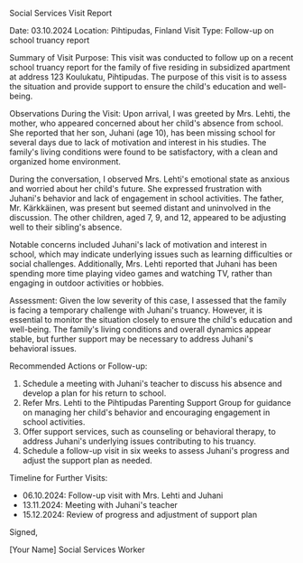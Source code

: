 Social Services Visit Report

Date: 03.10.2024
Location: Pihtipudas, Finland
Visit Type: Follow-up on school truancy report

Summary of Visit Purpose:
This visit was conducted to follow up on a recent school truancy report for the family of five residing in subsidized apartment at address 123 Koulukatu, Pihtipudas. The purpose of this visit is to assess the situation and provide support to ensure the child's education and well-being.

Observations During the Visit:
Upon arrival, I was greeted by Mrs. Lehti, the mother, who appeared concerned about her child's absence from school. She reported that her son, Juhani (age 10), has been missing school for several days due to lack of motivation and interest in his studies. The family's living conditions were found to be satisfactory, with a clean and organized home environment.

During the conversation, I observed Mrs. Lehti's emotional state as anxious and worried about her child's future. She expressed frustration with Juhani's behavior and lack of engagement in school activities. The father, Mr. Kärkkäinen, was present but seemed distant and uninvolved in the discussion. The other children, aged 7, 9, and 12, appeared to be adjusting well to their sibling's absence.

Notable concerns included Juhani's lack of motivation and interest in school, which may indicate underlying issues such as learning difficulties or social challenges. Additionally, Mrs. Lehti reported that Juhani has been spending more time playing video games and watching TV, rather than engaging in outdoor activities or hobbies.

Assessment:
Given the low severity of this case, I assessed that the family is facing a temporary challenge with Juhani's truancy. However, it is essential to monitor the situation closely to ensure the child's education and well-being. The family's living conditions and overall dynamics appear stable, but further support may be necessary to address Juhani's behavioral issues.

Recommended Actions or Follow-up:
1. Schedule a meeting with Juhani's teacher to discuss his absence and develop a plan for his return to school.
2. Refer Mrs. Lehti to the Pihtipudas Parenting Support Group for guidance on managing her child's behavior and encouraging engagement in school activities.
3. Offer support services, such as counseling or behavioral therapy, to address Juhani's underlying issues contributing to his truancy.
4. Schedule a follow-up visit in six weeks to assess Juhani's progress and adjust the support plan as needed.

Timeline for Further Visits:
- 06.10.2024: Follow-up visit with Mrs. Lehti and Juhani
- 13.11.2024: Meeting with Juhani's teacher
- 15.12.2024: Review of progress and adjustment of support plan

Signed,

[Your Name]
Social Services Worker